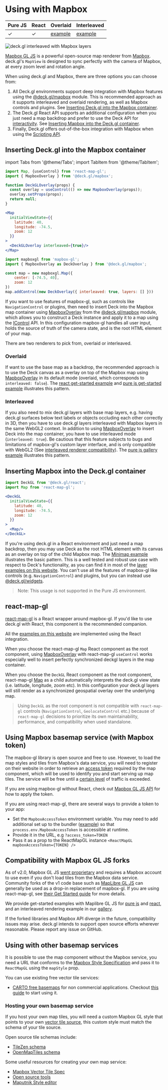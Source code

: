 # Using with Mapbox

| Pure JS | React | Overlaid | Interleaved |
| ----- | ----- | ----- | ----- |
|  ✓ | ✓ | [example](https://github.com/visgl/deck.gl/tree/master/examples/get-started/pure-js/mapbox) | [example](https://deck.gl/gallery/mapbox-overlay) |

![deck.gl interleaved with Mapbox layers](https://raw.github.com/visgl/deck.gl-data/master/images/whats-new/mapbox-layers.jpg)

[Mapbox GL JS](https://github.com/mapbox/mapbox-gl-js) is a powerful open-source map renderer from [Mapbox](https://mapbox.com). deck.gl's `MapView` is designed to sync perfectly with the camera of Mapbox, at every zoom level and rotation angle.

When using deck.gl and Mapbox, there are three options you can choose from:

1. All Deck.gl environments support deep integration with Mapbox features using the [@deck.gl/mapbox](../../api-reference/mapbox/overview.md) module. This is recommended approach as it supports interleaved and overlaid rendering, as well as Mapbox controls and plugins. See [Inserting Deck.gl into the Mapbox container](#inserting-deckgl-into-the-mapbox-container).
2. The Deck.gl React API supports an additional configuration when you just need a map backdrop and prefer to use the Deck API for [interactivity](../../developer-guide/interactivity.md). See [Inserting Mapbox into the Deck.gl container](#inserting-mapbox-into-the-deckgl-container).
3. Finally, Deck.gl offers out-of-the-box integration with Mapbox when using the [Scripting API](https://deck.gl/docs/get-started/using-standalone#using-the-scripting-api).

## Inserting Deck.gl into the Mapbox container

import Tabs from '@theme/Tabs';
import TabItem from '@theme/TabItem';

<Tabs groupId="environment">
  <TabItem value="react" label="React">

```jsx
import Map, {useControl} from 'react-map-gl';
import { MapboxOverlay } from '@deck.gl/mapbox';

function DeckGLOverlay(props) {
  const overlay = useControl(() => new MapboxOverlay(props));
  overlay.setProps(props);
  return null;
}

<Map 
  initialViewState={{
    latitude: 40,
    longitude: -74.5,
    zoom: 12
  }}
>
  <DeckGLOverlay interleaved={true}/>
</Map>
```

  </TabItem>
  <TabItem value="pure-js" label="Pure JS">

```js
import mapboxgl from 'mapbox-gl';
import { MapboxOverlay as DeckOverlay } from '@deck.gl/mapbox';

const map = new mapboxgl.Map({
    center: [-74.5, 40],
    zoom: 12
})
map.addControl(new DeckOverlay({ interleaved: true, layers: [] }))
```

  </TabItem>
</Tabs>

If you want to use features of mapbox-gl, such as controls like `NavigationControl` or plugins, then need to insert Deck into the Mapbox map container using [MapboxOverlay](../../api-reference/mapbox/mapbox-overlay) from the [@deck.gl/mapbox](../../api-reference/mapbox/overview.md) module, which allows you to construct a Deck instance and apply it to a map using the [IControl](https://docs.mapbox.com/mapbox-gl-js/api/markers/#icontrol) API. In this configuration mapbox-gl handles all user input, holds the source of truth of the camera state, and is the root HTML element of your map.

There are two renderers to pick from, overlaid or interleaved.

### Overlaid

If want to use the base map as a backdrop, the recommended approach is to use the Deck canvas as a overlay on top of the Mapbox map using [MapboxOverlay](../../api-reference/mapbox/mapbox-overlay) in its default mode (overlaid, which corresponds to `interleaved: false`). The [react get-started example](https://github.com/visgl/deck.gl/tree/master/examples/get-started/react/mapbox/) and [pure js get-started example](https://github.com/visgl/deck.gl/tree/master/examples/get-started/pure-js/mapbox/) illustrates this pattern.

### Interleaved

If you also need to mix deck.gl layers with base map layers, e.g. having deck.gl surfaces below text labels or objects occluding each other correctly in 3D, then you have to use deck.gl layers interleaved with Mapbox layers in the same WebGL2 context. In addition to using [MapboxOverlay](../../api-reference/mapbox/mapbox-overlay#using-with-react-map-gl) to insert Deck into the map container, you have to use interleaved mode (`interleaved: true`). Be cautious that this feature subjects to bugs and limitations of mapbox-gl's custom layer interface, and is only compatible with WebGL2 (See [interleaved renderer compatibility](../../api-reference/mapbox/overview#interleaved-renderer-compatibility)). The [pure js gallery example](https://github.com/visgl/deck.gl/blob/master/examples/gallery/src/mapbox-overlay.html) illustrates this pattern.

## Inserting Mapbox into the Deck.gl container

```jsx
import DeckGL from '@deck.gl/react';
import Map from 'react-map-gl';

<DeckGL 
  initialViewState={{
    latitude: 40,
    longitude: -74.5,
    zoom: 12
  }}
>
  <Map/>
</DeckGL>
```

If you're using deck.gl in a React environment and just need a map backdrop, then you may use Deck as the root HTML element with its canvas as an overlay on top of the child Mapbox map. The [Minimap example](https://deck.gl/examples/multi-view) illustrates the basic pattern. This is a well tested and robust use case with respect to Deck's functionality, as you can find it in most of the [layer examples on this website](https://deck.gl/examples). You can't use all the features of mapbox-gl like controls (e.g. `NavigationControl`) and plugins, but you can instead use [@deck.gl/widgets](../../api-reference/widgets/overview). 

> Note: This usage is not supported in the Pure JS environment.

## react-map-gl

[react-map-gl](https://github.com/visgl/react-map-gl) is a React wrapper around mapbox-gl. If you'd like to use deck.gl with React, this component is the recommended companion.

All the [examples on this website](https://github.com/visgl/deck.gl/tree/master/examples/website) are implemented using the React integration.

When you choose the react-map-gl `Map` React component as the root component, using [MapboxOverlay](../../api-reference/mapbox/mapbox-overlay#using-with-react-map-gl) with react-map-gl `useControl` works especially well to insert perfectly synchronized deckgl layers in the map container. 

When you choose the `DeckGL` React component as the root component, react-map-gl [Map](https://visgl.github.io/react-map-gl/docs/api-reference/map) as a child automatically interprets the deck.gl view state (i.e. latitude, longitude, zoom etc). In this configuration your deck.gl layers will still render as a synchronized geospatial overlay over the underlying map.

> Using `DeckGL` as the root component is not compatible with `react-map-gl` controls (`NavigationControl`, `GeolocateControl` etc.) because of `react-map-gl` decisions to prioritize its own maintainability, performance, and compatibility when used standalone.

## Using Mapbox basemap service (with Mapbox token)

The mapbox-gl library is open source and free to use. However, to load the map styles and tiles from Mapbox's data service, you will need to register on their website in order to retrieve an [access token](https://docs.mapbox.com/help/how-mapbox-works/access-tokens/) required by the map component, which will be used to identify you and start serving up map tiles. The service will be free until a [certain level](https://www.mapbox.com/pricing/) of traffic is exceeded.

If you are using mapbox-gl without React, check out [Mapbox GL JS API](https://docs.mapbox.com/mapbox-gl-js/api/#accesstoken) for how to apply the token.

If you are using react-map-gl, there are several ways to provide a token to your app:

* Set the `MapboxAccessToken` environment variable. You may need to add additional set up to the bundler ([example](https://webpack.js.org/plugins/environment-plugin/)) so that `process.env.MapboxAccessToken` is accessible at runtime.
* Provide it in the URL, e.g `?access_token=TOKEN`
* Pass it as a prop to the ReactMapGL instance `<ReactMapGL mapboxAccessToken={TOKEN} />`

## Compatibility with Mapbox GL JS forks

As of v2.0, Mapbox GL JS [went proprietary](https://github.com/mapbox/mapbox-gl-js/blob/main/CHANGELOG.md#200) and requires a Mapbox account to use even if you don't load tiles from the Mapbox data service. Community forks of the v1 code base such as [MapLibre GL JS](https://maplibre.org) can generally be used as a drop-in replacement of mapbox-gl. If you are using react-map-gl, see [their Get Started guide](http://visgl.github.io/react-map-gl/docs/get-started) for more details.

We provide get-started examples with Maplibre GL JS for [pure js](https://github.com/visgl/deck.gl/tree/master/examples/get-started/pure-js/maplibre/) and [react](https://github.com/visgl/deck.gl/tree/master/examples/get-started/react/maplibre/), and an interleaved rendering example in our [gallery](https://github.com/visgl/deck.gl/blob/master/examples/gallery/src/maplibre-overlay.html).

If the forked libraries and Mapbox API diverge in the future, compatibility issues may arise. deck.gl intends to support open source efforts wherever reasonable. Please report any issue on GitHub.

## Using with other basemap services

It is possible to use the map component without the Mapbox service, you need a URL that conforms to the [Mapbox Style Specification](https://www.mapbox.com/mapbox-gl-js/style-spec) and pass it to `ReactMapGL` using the `mapStyle` prop.

You can use existing free vector tile services:

- [CARTO free basemaps](https://carto.com/basemaps) for non commercial applications. Checkout [this guide](../../api-reference/carto/basemap.md) to start using it.

### Hosting your own basemap service

If you host your own map tiles, you will need a custom Mapbox GL style that points to your own [vector tile source](https://www.mapbox.com/mapbox-gl-js/style-spec/), this custom style must match the schema of your tile source.

Open source tile schemas include:

- [TileZen schema](https://tilezen.readthedocs.io/en/latest/layers/)
- [OpenMapTiles schema ](https://openmaptiles.org/schema/)

Some useful resources for creating your own map service:

- [Mapbox Vector Tile Spec](https://www.mapbox.com/developers/vector-tiles/)
- [Open source tools](https://github.com/mapbox/awesome-vector-tiles)
- [Maputnik Style editor](https://maputnik.github.io)

